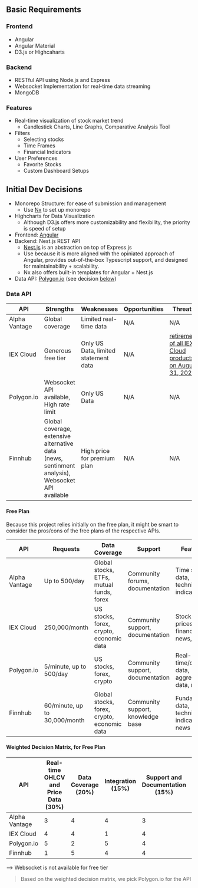 ## Basic Requirements
### Frontend
- Angular
- Angular Material
- D3.js or Highcaharts
### Backend
- RESTful API using Node.js and Express
- Websocket Implementation for real-time data streaming
- MongoDB

### Features
- Real-time visualization of stock market trend
    - Candlestick Charts, Line Graphs, Comparative Analysis Tool
- Filters
    - Selecting stocks
    - Time Frames
    - Financial Indicators
- User Preferences
    - Favorite Stocks
    - Custom Dashboard Setups


## Initial Dev Decisions
- Monorepo Structure: for ease of submission and management
    - Use [Nx](https://nx.dev/) to set up monorepo
- Highcharts for Data Visualization
    - Although D3.js offers more customizability and flexibility, the priority is speed of setup
- Frontend: [Angular](https://angular.dev/)
- Backend: Nest.js REST API
    - [Nest.js](https://nestjs.com/) is an abstraction on top of Express.js
    - Use because it is more aligned with the opiniated approach of Angular, provides out-of-the-box Typescript support, and designed for maintainability + scalability.
    - Nx also offers built-in templates for Angular + Nest.js
- Data API: [Polygon.io](https://polygon.io/) (see decision [below](#data-api))

### Data API
API | Strengths | Weaknesses | Opportunities | Threats
-- | -- | -- | -- | --
Alpha Vantage | Global coverage | Limited real-time data | N/A | N/A
IEX Cloud | Generous free tier | Only US Data, limited statement data | N/A | [retirement of all IEX Cloud products on August 31, 2024](https://iexcloud.io/product-bulletin)
Polygon.io | Websocket API available, High rate limit | Only US Data | N/A | N/A
Finnhub | Global coverage, extensive alternative data (news, sentinment analysis), Websocket API available | High price for premium plan | N/A | N/A

#### Free Plan
Because this project relies initially on the free plan, it might be smart to consider the pros/cons of the free plans of the respective APIs.

API | Requests | Data Coverage | Support | Features
-- | -- | -- | -- | --
Alpha Vantage | Up to 500/day | Global stocks, ETFs, mutual funds, forex | Community forums, documentation | Time series data, technical indicators
IEX Cloud | 250,000/month | US stocks, forex, crypto, economic data | Community support, documentation | Stock prices, financials, news, stats
Polygon.io | 5/minute, up to 500/day | US stocks, forex, crypto | Community support, documentation | Real-time/delayed data, aggregated data, news
Finnhub | 60/minute, up to 30,000/month | Global stocks, forex, crypto, economic data | Community support, knowledge base | Fundamental data, technical indicators, news

#### Weighted Decision Matrix, for Free Plan

API | Real-time OHLCV and Price Data (30%) | Data Coverage (20%) | Integration (15%) | Support and Documentation (15%) | API Limits and Pricing (10%) | Websocket Support (10%) | **Total**
-- | -- | -- | -- | -- | -- | -- | --
Alpha Vantage | 3 | 4 | 4 | 3 | 3 | 1 | **3.15**
IEX Cloud | 4 | 4 | 1 | 4 | 4 | 1 | **3.25**
Polygon.io | 5 | 2 | 5 | 4 | 3 | 1 | **3.5**
Finnhub | 1 | 5 | 4 | 4 | 3 | 1 | **2.9**

--> Websocket is not available for free tier

> Based on the weighted decision matrix, we pick Polygon.io for the API
